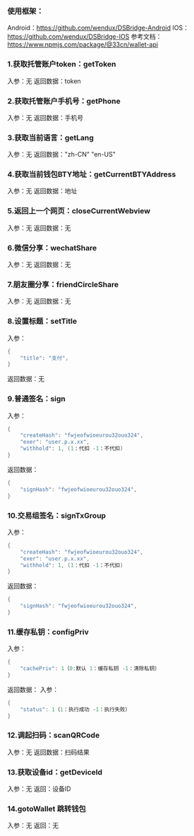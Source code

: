 ### 使用框架：
Android：https://github.com/wendux/DSBridge-Android
IOS：https://github.com/wendux/DSBridge-IOS
参考文档：
https://www.npmjs.com/package/@33cn/wallet-api

### 1.获取托管账户token：getToken
入参：无
返回数据：token

### 2.获取托管账户手机号：getPhone
入参：无
返回数据：手机号

### 3.获取当前语言：getLang
入参：无
返回数据："zh-CN"  "en-US"


### 4.获取当前钱包BTY地址：getCurrentBTYAddress
入参：无
返回数据：地址

### 5.返回上一个网页：closeCurrentWebview
入参：无
返回数据：无

### 6.微信分享：wechatShare
入参：无
返回数据：无

### 7.朋友圈分享：friendCircleShare
入参：无
返回数据：无

### 8.设置标题：setTitle
入参：
```java
{
	"title": "支付",
}
```
返回数据：无

### 9.普通签名：sign
入参：
```java
{
	"createHash": "fwjeofwioeurou32ouo324",
	"exer": "user.p.x.xx",
	"withhold": 1, (1：代扣 -1：不代扣)
}
```
返回数据：
```java
{
	"signHash": "fwjeofwioeurou32ouo324",
}
```


### 10.交易组签名：signTxGroup
入参：
```java
{
	"createHash": "fwjeofwioeurou32ouo324",
	"exer": "user.p.x.xx",
	"withhold": 1, (1：代扣 -1：不代扣)
}
```
返回数据：
```java
{
	"signHash": "fwjeofwioeurou32ouo324",
}
```

### 11.缓存私钥：configPriv
入参：
```java
{
	"cachePriv": 1（0:默认 1：缓存私钥 -1：清除私钥）
}
```
返回数据：
入参：
```java
{
	"status": 1（1：执行成功 -1：执行失败）
}
```

### 12.调起扫码：scanQRCode
入参：无
返回数据：扫码结果

### 13.获取设备id：getDeviceId
入参：无
返回：设备ID

### 14.gotoWallet 跳转钱包
入参：无
返回：无

